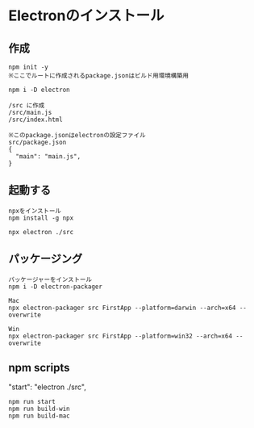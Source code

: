 Electronのインストール
======

## 作成
```
npm init -y
※ここでルートに作成されるpackage.jsonはビルド用環境構築用

npm i -D electron

/src に作成
/src/main.js
/src/index.html

※このpackage.jsonはelectronの設定ファイル
src/package.json
{
  "main": "main.js",
}
```
## 起動する
```
npxをインストール
npm install -g npx

npx electron ./src
```
## パッケージング
```
パッケージャーをインストール
npm i -D electron-packager

Mac
npx electron-packager src FirstApp --platform=darwin --arch=x64 --overwrite

Win
npx electron-packager src FirstApp --platform=win32 --arch=x64 --overwrite
```
## npm scripts
"start": "electron ./src",
```
npm run start 
npm run build-win 
npm run build-mac 
```